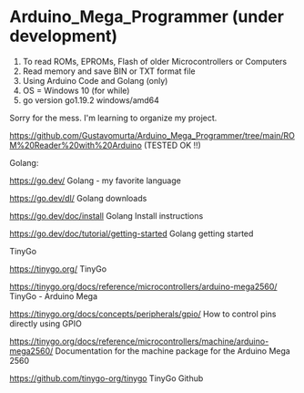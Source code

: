 # Arduino_Mega_Programmer  (under development)

1) To read ROMs, EPROMs, Flash of older Microcontrollers or Computers
2) Read memory and save BIN or TXT format file
3) Using Arduino Code and Golang (only) 
4) OS = Windows 10 (for while) 
5) go version go1.19.2 windows/amd64

Sorry for the mess. I'm learning to organize my project.

https://github.com/Gustavomurta/Arduino_Mega_Programmer/tree/main/ROM%20Reader%20with%20Arduino       (TESTED OK !!) 

Golang: 

https://go.dev/  Golang - my favorite language

https://go.dev/dl/   Golang downloads

https://go.dev/doc/install   Golang Install instructions 

https://go.dev/doc/tutorial/getting-started   Golang getting started 

TinyGo

https://tinygo.org/                                                                TinyGo 

https://tinygo.org/docs/reference/microcontrollers/arduino-mega2560/               TinyGo - Arduino Mega 

https://tinygo.org/docs/concepts/peripherals/gpio/                                 How to control pins directly using GPIO

https://tinygo.org/docs/reference/microcontrollers/machine/arduino-mega2560/       Documentation for the machine package for the Arduino Mega 2560

https://github.com/tinygo-org/tinygo                                               TinyGo Github 


